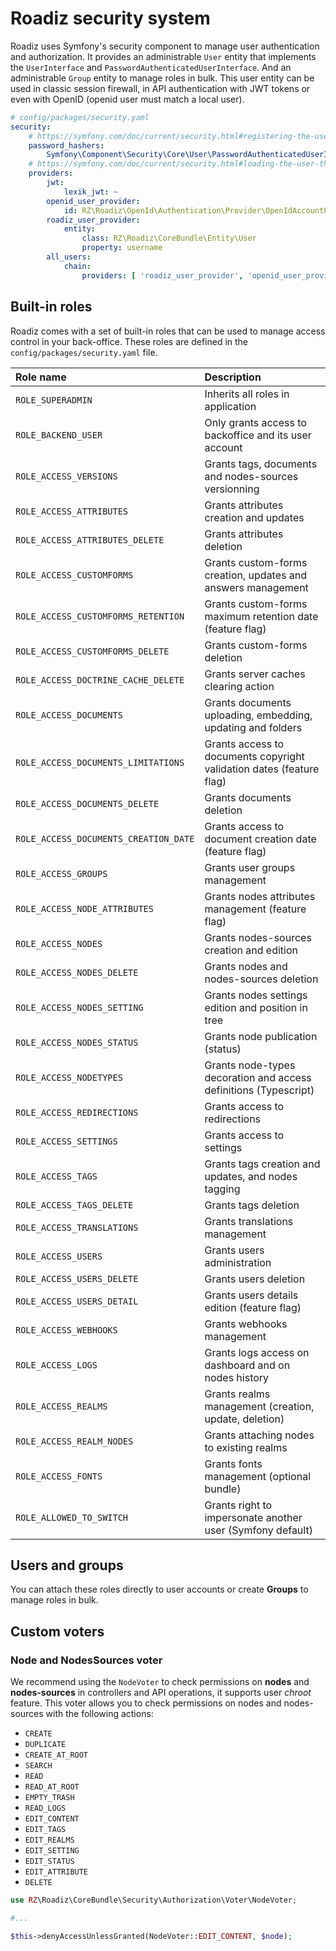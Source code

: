 # Roadiz security system

Roadiz uses Symfony's security component to manage user authentication and authorization. It provides an administrable
`User` entity that implements the `UserInterface` and `PasswordAuthenticatedUserInterface`. And an administrable `Group`
entity to manage roles in bulk.
This user entity can be used in classic session firewall, in API authentication with JWT tokens or even with OpenID (openid user must match a local user).

```yaml
# config/packages/security.yaml
security:
    # https://symfony.com/doc/current/security.html#registering-the-user-hashing-passwords
    password_hashers:
        Symfony\Component\Security\Core\User\PasswordAuthenticatedUserInterface: 'auto'
    # https://symfony.com/doc/current/security.html#loading-the-user-the-user-provider
    providers:
        jwt:
            lexik_jwt: ~
        openid_user_provider:
            id: RZ\Roadiz\OpenId\Authentication\Provider\OpenIdAccountProvider
        roadiz_user_provider:
            entity:
                class: RZ\Roadiz\CoreBundle\Entity\User
                property: username
        all_users:
            chain:
                providers: [ 'roadiz_user_provider', 'openid_user_provider' ]
```

## Built-in roles
Roadiz comes with a set of built-in roles that can be used to manage access control in your back-office.
These roles are defined in the `config/packages/security.yaml` file.

| Role name                             | Description                                                          |
|:--------------------------------------|:---------------------------------------------------------------------|
| `ROLE_SUPERADMIN`                     | Inherits all roles in application                                    |
| `ROLE_BACKEND_USER`                   | Only grants access to backoffice and its user account                |
| `ROLE_ACCESS_VERSIONS`                | Grants tags, documents and nodes-sources versionning                 |
| `ROLE_ACCESS_ATTRIBUTES`              | Grants attributes creation and updates                               |
| `ROLE_ACCESS_ATTRIBUTES_DELETE`       | Grants attributes deletion                                           |
| `ROLE_ACCESS_CUSTOMFORMS`             | Grants custom-forms creation, updates and answers management         |
| `ROLE_ACCESS_CUSTOMFORMS_RETENTION`   | Grants custom-forms maximum retention date (feature flag)            |
| `ROLE_ACCESS_CUSTOMFORMS_DELETE`      | Grants custom-forms deletion                                         |
| `ROLE_ACCESS_DOCTRINE_CACHE_DELETE`   | Grants server caches clearing action                                 |
| `ROLE_ACCESS_DOCUMENTS`               | Grants documents uploading, embedding, updating and folders          |
| `ROLE_ACCESS_DOCUMENTS_LIMITATIONS`   | Grants access to documents copyright validation dates (feature flag) |
| `ROLE_ACCESS_DOCUMENTS_DELETE`        | Grants documents deletion                                            |
| `ROLE_ACCESS_DOCUMENTS_CREATION_DATE` | Grants access to document creation date (feature flag)               |
| `ROLE_ACCESS_GROUPS`                  | Grants user groups management                                        |
| `ROLE_ACCESS_NODE_ATTRIBUTES`         | Grants nodes attributes management (feature flag)                    |
| `ROLE_ACCESS_NODES`                   | Grants nodes-sources creation and edition                            |
| `ROLE_ACCESS_NODES_DELETE`            | Grants nodes and nodes-sources deletion                              |
| `ROLE_ACCESS_NODES_SETTING`           | Grants nodes settings edition and position in tree                   |
| `ROLE_ACCESS_NODES_STATUS`            | Grants node publication (status)                                     |
| `ROLE_ACCESS_NODETYPES`               | Grants node-types decoration and access definitions (Typescript)     |
| `ROLE_ACCESS_REDIRECTIONS`            | Grants access to redirections                                        |
| `ROLE_ACCESS_SETTINGS`                | Grants access to settings                                            |
| `ROLE_ACCESS_TAGS`                    | Grants tags creation and updates, and nodes tagging                  |
| `ROLE_ACCESS_TAGS_DELETE`             | Grants tags deletion                                                 |
| `ROLE_ACCESS_TRANSLATIONS`            | Grants translations management                                       |
| `ROLE_ACCESS_USERS`                   | Grants users administration                                          |
| `ROLE_ACCESS_USERS_DELETE`            | Grants users deletion                                                |
| `ROLE_ACCESS_USERS_DETAIL`            | Grants users details edition (feature flag)                          |
| `ROLE_ACCESS_WEBHOOKS`                | Grants webhooks management                                           |
| `ROLE_ACCESS_LOGS`                    | Grants logs access on dashboard and on nodes history                 |
| `ROLE_ACCESS_REALMS`                  | Grants realms management (creation, update, deletion)                |
| `ROLE_ACCESS_REALM_NODES`             | Grants attaching nodes to existing realms                            |
| `ROLE_ACCESS_FONTS`                   | Grants fonts management (optional bundle)                            |
| `ROLE_ALLOWED_TO_SWITCH`              | Grants right to impersonate another user (Symfony default)           |

## Users and groups

You can attach these roles directly to user accounts or create **Groups** to manage roles in bulk.

## Custom voters

### Node and NodesSources voter

We recommend using the `NodeVoter` to check permissions on **nodes** and **nodes-sources** in controllers and API operations,
it supports user *chroot* feature. This voter allows you to check permissions on nodes and nodes-sources with the following actions:

- `CREATE`
- `DUPLICATE`
- `CREATE_AT_ROOT`
- `SEARCH`
- `READ`
- `READ_AT_ROOT`
- `EMPTY_TRASH`
- `READ_LOGS`
- `EDIT_CONTENT`
- `EDIT_TAGS`
- `EDIT_REALMS`
- `EDIT_SETTING`
- `EDIT_STATUS`
- `EDIT_ATTRIBUTE`
- `DELETE`

```php
use RZ\Roadiz\CoreBundle\Security\Authorization\Voter\NodeVoter;

#...

$this->denyAccessUnlessGranted(NodeVoter::EDIT_CONTENT, $node);
```
